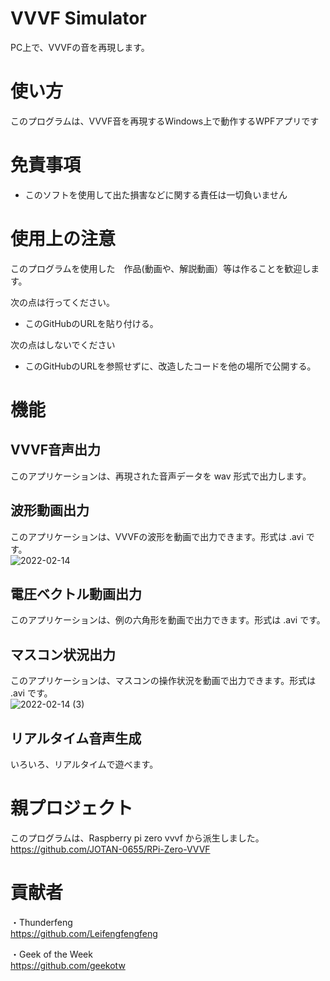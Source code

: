# VVVF Simulator
PC上で、VVVFの音を再現します。<br>

# 使い方
このプログラムは、VVVF音を再現するWindows上で動作するWPFアプリです<br>

# 免責事項
- このソフトを使用して出た損害などに関する責任は一切負いません<br>

# 使用上の注意
このプログラムを使用した　作品(動画や、解説動画）等は作ることを歓迎します。<br>

次の点は行ってください。<br>
- このGitHubのURLを貼り付ける。<br>

次の点はしないでください<br>
- このGitHubのURLを参照せずに、改造したコードを他の場所で公開する。<br>

# 機能
## VVVF音声出力
このアプリケーションは、再現された音声データを wav 形式で出力します。<br>

## 波形動画出力
このアプリケーションは、VVVFの波形を動画で出力できます。形式は .avi です。<br>
![2022-02-14](https://user-images.githubusercontent.com/77259842/153803020-6615bcce-22a6-4839-b919-ea114dc12d03.png)

## 電圧ベクトル動画出力
このアプリケーションは、例の六角形を動画で出力できます。形式は .avi です。<br>

## マスコン状況出力
このアプリケーションは、マスコンの操作状況を動画で出力できます。形式は .avi です。<br>
![2022-02-14 (3)](https://user-images.githubusercontent.com/77259842/153803208-18692183-b1ae-4251-96dc-ccc4ce8b3c10.png)

## リアルタイム音声生成
いろいろ、リアルタイムで遊べます。<br>

# 親プロジェクト
このプログラムは、Raspberry pi zero vvvf から派生しました。
https://github.com/JOTAN-0655/RPi-Zero-VVVF


# 貢献者
・Thunderfeng<br>
https://github.com/Leifengfengfeng

・Geek of the Week<br>
https://github.com/geekotw
